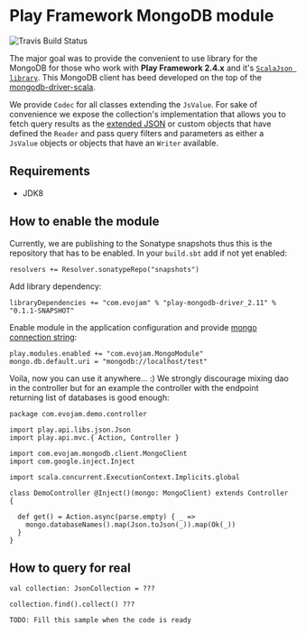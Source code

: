 Play Framework MongoDB module
===========================

![Travis Build Status](https://travis-ci.org/evojam/play-mongodb-driver.svg)

The major goal was to provide the convenient to use library for the MongoDB for those who work with **Play Framework 2.4.x** and it's [`ScalaJson library`](https://www.playframework.com/documentation/2.4.x/ScalaJson). This MongoDB client has beed developed on the top of the [mongodb-driver-scala](https://github.com/evojam/mongodb-driver-scala).

We provide `Codec` for all classes extending the `JsValue`. For sake of convenience we expose the collection's implementation that allows you to fetch query results as the [extended JSON](http://docs.mongodb.org/manual/reference/mongodb-extended-json/) or custom objects that have defined the `Reader` and pass query filters and parameters as either a `JsValue` objects or objects that have an `Writer` available.

## Requirements

- JDK8

## How to enable the module

Currently, we are publishing to the Sonatype snapshots thus this is the repository that has to be enabled. In your `build.sbt` add if not yet enabled:

    resolvers += Resolver.sonatypeRepo("snapshots")

Add library dependency:

    libraryDependencies += "com.evojam" % "play-mongodb-driver_2.11" % "0.1.1-SNAPSHOT"

Enable module in the application configuration and provide [mongo connection string](http://docs.mongodb.org/manual/reference/connection-string/):

    play.modules.enabled += "com.evojam.MongoModule"
    mongo.db.default.uri = "mongodb://localhost/test"

Voila, now you can use it anywhere... :) We strongly discourage mixing dao in the controller but for an example the controller with the endpoint returning list of databases is good enough:

    package com.evojam.demo.controller

    import play.api.libs.json.Json
    import play.api.mvc.{ Action, Controller }

    import com.evojam.mongodb.client.MongoClient
    import com.google.inject.Inject

    import scala.concurrent.ExecutionContext.Implicits.global

    class DemoController @Inject()(mongo: MongoClient) extends Controller {

      def get() = Action.async(parse.empty) { _ =>
        mongo.databaseNames().map(Json.toJson(_)).map(Ok(_))
      }
    }

## How to query for real

    val collection: JsonCollection = ???

    collection.find().collect() ???

    TODO: Fill this sample when the code is ready

